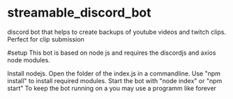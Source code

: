 # streamable_discord_bot
discord bot that helps to create backups of youtube videos and twitch clips. Perfect for clip submission

#setup
This bot is based on node js and requires the discordjs and axios node modules.  

Install nodejs.
Open the folder of the index.js in a commandline.
Use "npm install" to install required modules.
Start the bot with "node index" or "npm start"
To keep the bot running on a you may use a programm like forever
